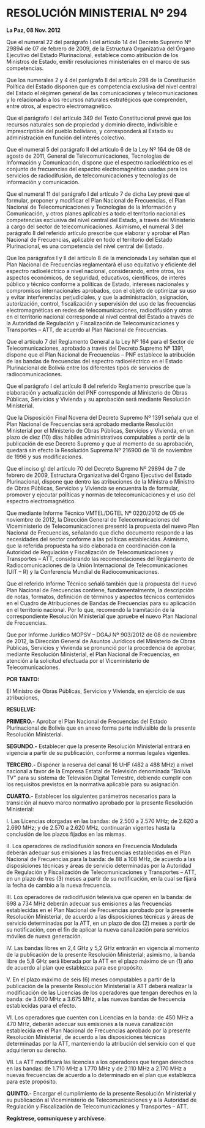 # RESOLUCIÓN MINISTERIAL Nº 294  
**La Paz, 08 Nov. 2012**  

Que el numeral 22 del parágrafo I del artículo 14 del Decreto Supremo Nº 29894 de 07 de febrero de 2009, de la Estructura Organizativa del Órgano Ejecutivo del Estado Plurinacional, establece como atribución de los Ministros de Estado, emitir resoluciones ministeriales en el marco de sus competencias.  

Que los numerales 2 y 4 del parágrafo II del artículo 298 de la Constitución Política del Estado disponen que es competencia exclusiva del nivel central del Estado el régimen general de las comunicaciones y telecomunicaciones y lo relacionado a los recursos naturales estratégicos que comprenden, entre otros, al espectro electromagnético.  

Que el parágrafo I del artículo 349 del Texto Constitucional prevé que los recursos naturales son de propiedad y dominio directo, indivisible e imprescriptible del pueblo boliviano, y corresponderá al Estado su administración en función del interés colectivo.  

Que el numeral 5 del parágrafo II del artículo 6 de la Ley Nº 164 de 08 de agosto de 2011, General de Telecomunicaciones, Tecnologías de Información y Comunicación, dispone que el espectro radioeléctrico es el conjunto de frecuencias del espectro electromagnético usadas para los servicios de radiodifusión, de telecomunicaciones y tecnologías de información y comunicación.  

Que el numeral 11 del parágrafo I del artículo 7 de dicha Ley prevé que el formular, proponer y modificar el Plan Nacional de Frecuencias, el Plan Nacional de Telecomunicaciones y Tecnologías de la Información y Comunicación, y otros planes aplicables a todo el territorio nacional es competencias exclusiva del nivel central del Estado, a través del Ministerio a cargo del sector de telecomunicaciones. Asimismo, el numeral 3 del parágrafo II del referido artículo prescribe que elaborar y aprobar el Plan Nacional de Frecuencias, aplicable en todo el territorio del Estado Plurinacional, es una competencia del nivel central del Estado.  

Que los parágrafos I y II del artículo 8 de la mencionada Ley señalan que el Plan Nacional de Frecuencias reglamentará el uso equitativo y eficiente del espectro radioeléctrico a nivel nacional, considerando, entre otros, los aspectos económicos, de seguridad, educativos, científicos, de interés público y técnico conforme a políticas de Estado, intereses nacionales y compromisos internacionales aprobados, con el objeto de optimizar su uso y evitar interferencias perjudiciales, y que la administración, asignación, autorización, control, fiscalización y supervisión del uso de las frecuencias electromagnéticas en redes de telecomunicaciones, radiodifusión y otras en el territorio nacional corresponde al nivel central del Estado a través de la Autoridad de Regulación y Fiscalización de Telecomunicaciones y Transportes – ATT, de acuerdo al Plan Nacional de Frecuencias.  

Que el artículo 7 del Reglamento General a la Ley Nº 164 para el Sector de Telecomunicaciones, aprobado a través del Decreto Supremo Nº 1391, dispone que el Plan Nacional de Frecuencias – PNF establece la atribución de las bandas de frecuencias del espectro radioeléctrico en el Estado Plurinacional de Bolivia entre los diferentes tipos de servicios de radiocomunicaciones.  

Que el parágrafo I del artículo 8 del referido Reglamento prescribe que la elaboración y actualización del PNF corresponde al Ministerio de Obras Públicas, Servicios y Vivienda y su aprobación será mediante Resolución Ministerial.  

Que la Disposición Final Novena del Decreto Supremo Nº 1391 señala que el Plan Nacional de Frecuencias será aprobado mediante Resolución Ministerial por el Ministerio de Obras Públicas, Servicios y Vivienda, en un plazo de diez (10) días hábiles administrativos computables a partir de la publicación de ese Decreto Supremo y que al momento de su aprobación, quedará sin efecto la Resolución Suprema Nº 216900 de 18 de noviembre de 1996 y sus modificaciones.  

Que el inciso g) del artículo 70 del Decreto Supremo Nº 29894 de 7 de febrero de 2009, Estructura Organizativa del Órgano Ejecutivo del Estado Plurinacional, dispone que dentro las atribuciones de la Ministra o Ministro de Obras Públicas, Servicios y Vivienda se encuentra la de formular, promover y ejecutar políticas y normas de telecomunicaciones y el uso del espectro electromagnético.  

Que mediante Informe Técnico VMTEL/DGTEL Nº 0220/2012 de 05 de noviembre de 2012, la Dirección General de Telecomunicaciones del Viceministerio de Telecomunicaciones presentó la propuesta del nuevo Plan Nacional de Frecuencias, señalando que dicho documento responde a las necesidades del sector conforme a las políticas establecidas. Asimismo, que la referida propuesta ha sido elaborada en coordinación con la Autoridad de Regulación y Fiscalización de Telecomunicaciones y Transportes – ATT, considerando las recomendaciones del Reglamento de Radiocomunicaciones de la Unión Internacional de Telecomunicaciones (UIT – R) y la Conferencia Mundial de Radiocomunicaciones.  

Que el referido Informe Técnico señaló también que la propuesta del nuevo Plan Nacional de Frecuencias contiene, fundamentalmente, la descripción de notas, formatos, definición de términos y aspectos técnicos contenidos en el Cuadro de Atribuciones de Bandas de Frecuencias para su aplicación en el territorio nacional. Por lo que, recomendó la tramitación de la correspondiente Resolución Ministerial que apruebe el nuevo Plan Nacional de Frecuencias.  

Que por Informe Jurídico MOPSV – DGAJ Nº 903/2012 de 08 de noviembre de 2012, la Dirección General de Asuntos Jurídicos del Ministerio de Obras Públicas, Servicios y Vivienda se pronunció por la procedencia de aprobar, mediante Resolución Ministerial, el Plan Nacional de Frecuencias, en atención a la solicitud efectuada por el Viceministerio de Telecomunicaciones.  

**POR TANTO:**  

El Ministro de Obras Públicas, Servicios y Vivienda, en ejercicio de sus atribuciones,  

**RESUELVE:**  

**PRIMERO.-** Aprobar el Plan Nacional de Frecuencias del Estado Plurinacional de Bolivia que en anexo forma parte indivisible de la presente Resolución Ministerial.  

**SEGUNDO.-** Establecer que la presente Resolución Ministerial entrará en vigencia a partir de su publicación, conforme a normas legales vigentes.  

**TERCERO.-** Disponer la reserva del canal 16 UHF (482 a 488 MHz) a nivel nacional a favor de la Empresa Estatal de Televisión denominada “Bolivia TV” para su sistema de Televisión Digital Terrestre, debiendo cumplir con los requisitos previstos en la normativa aplicable para su asignación.  

**CUARTO.-** Establecer los siguientes parámetros necesarios para la transición al nuevo marco normativo aprobado por la presente Resolución Ministerial:  

I. Las Licencias otorgadas en las bandas: de 2.500 a 2.570 MHz; de 2.620 a 2.690 MHz; y de 2.570 a 2.620 MHz, continuarán vigentes hasta la conclusión de los plazos fijados en las mismas.  

II. Los operadores de radiodifusión sonora en Frecuencia Modulada deberán adecuar sus emisiones a las frecuencias establecidas en el Plan Nacional de Frecuencias para la banda: de 88 a 108 MHz, de acuerdo a las disposiciones técnicas y áreas de servicio determinadas por la Autoridad de Regulación y Fiscalización de Telecomunicaciones y Transportes – ATT, en un plazo de tres (3) meses a partir de su notificación, en la cual se fijará la fecha de cambio a la nueva frecuencia.  

III. Los operadores de radiodifusión televisiva que operen en la banda: de 698 a 734 MHz deberán adecuar sus emisiones a las frecuencias establecidas en el Plan Nacional de Frecuencias aprobado por la presente Resolución Ministerial, de acuerdo a las disposiciones técnicas y áreas de servicio determinadas por la ATT, en un plazo de dos (2) meses a partir de su notificación, con el fin de aplicar la nueva canalización para servicios móviles de nueva generación.

IV. Las bandas libres en 2,4 GHz y 5,2 GHz entrarán en vigencia al momento de la publicación de la presente Resolución Ministerial; asimismo, la banda libre de 5,8 GHz será liberada por la ATT en el plazo máximo de un (1) año de acuerdo al plan que establezca para ese propósito.  

V. En el plazo máximo de seis (6) meses computables a partir de la publicación de la presente Resolución Ministerial la ATT deberá realizar la modificación de las Licencias de los operadores que tengan derechos en la banda: de 3.600 MHz a 3.675 MHz, a las nuevas bandas de frecuencia establecidas para el efecto.  

VI. Los operadores que cuenten con Licencias en la banda: de 450 MHz a 470 MHz, deberán adecuar sus emisiones a la nueva canalización establecida en el Plan Nacional de Frecuencias aprobado por la presente Resolución Ministerial, de acuerdo a las disposiciones técnicas determinadas por la ATT, manteniendo la atribución del servicio con el que adquirieron su derecho.  

VII. La ATT modificará las licencias a los operadores que tengan derechos en las bandas: de 1.710 MHz a 1.770 MHz y de 2.110 MHz a 2.170 MHz a nuevas frecuencias de acuerdo a lo determinado en el plan que establezca para este propósito.  

**QUINTO.-** Encargar el cumplimiento de la presente Resolución Ministerial y su publicación al Viceministerio de Telecomunicaciones y a la Autoridad de Regulación y Fiscalización de Telecomunicaciones y Transportes – ATT.  

**Regístrese, comuníquese y archívese.**
